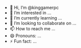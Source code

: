 - 👋 Hi, I’m @kinggamerpc
- 👀 I’m interested in ...
- 🌱 I’m currently learning ...
- 💞️ I’m looking to collaborate on ...
- 📫 How to reach me ...
- 😄 Pronouns: ...
- ⚡ Fun fact: ...

<!---
kinggamerpc/kinggamerpc is a ✨ special ✨ repository because its `README.md` (this file) appears on your GitHub profile.
You can click the Preview link to take a look at your changes.
--->
